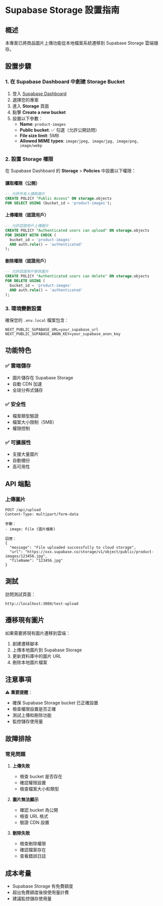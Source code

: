 # Supabase Storage 設置指南

## 概述

本專案已將商品圖片上傳功能從本地檔案系統遷移到 Supabase Storage 雲端儲存。

## 設置步驟

### 1. 在 Supabase Dashboard 中創建 Storage Bucket

1. 登入 [Supabase Dashboard](https://supabase.com/dashboard)
2. 選擇您的專案
3. 進入 **Storage** 頁面
4. 點擊 **Create a new bucket**
5. 設置以下參數：
   - **Name**: `product-images`
   - **Public bucket**: ✅ 勾選（允許公開訪問）
   - **File size limit**: 5MB
   - **Allowed MIME types**: `image/jpeg, image/jpg, image/png, image/webp`

### 2. 設置 Storage 權限

在 Supabase Dashboard 的 **Storage** > **Policies** 中設置以下權限：

#### 讀取權限（公開）
```sql
-- 允許所有人讀取圖片
CREATE POLICY "Public Access" ON storage.objects
FOR SELECT USING (bucket_id = 'product-images');
```

#### 上傳權限（認證用戶）
```sql
-- 允許認證用戶上傳圖片
CREATE POLICY "Authenticated users can upload" ON storage.objects
FOR INSERT WITH CHECK (
  bucket_id = 'product-images' 
  AND auth.role() = 'authenticated'
);
```

#### 刪除權限（認證用戶）
```sql
-- 允許認證用戶刪除圖片
CREATE POLICY "Authenticated users can delete" ON storage.objects
FOR DELETE USING (
  bucket_id = 'product-images' 
  AND auth.role() = 'authenticated'
);
```

### 3. 環境變數設置

確保您的 `.env.local` 檔案包含：

```env
NEXT_PUBLIC_SUPABASE_URL=your_supabase_url
NEXT_PUBLIC_SUPABASE_ANON_KEY=your_supabase_anon_key
```

## 功能特色

### ✅ 雲端儲存
- 圖片儲存在 Supabase Storage
- 自動 CDN 加速
- 全球分佈式儲存

### ✅ 安全性
- 檔案類型驗證
- 檔案大小限制（5MB）
- 權限控制

### ✅ 可擴展性
- 支援大量圖片
- 自動備份
- 高可用性

## API 端點

### 上傳圖片
```
POST /api/upload
Content-Type: multipart/form-data

參數：
- image: File (圖片檔案)

回應：
{
  "message": "File uploaded successfully to cloud storage",
  "url": "https://xxx.supabase.co/storage/v1/object/public/product-images/123456.jpg",
  "fileName": "123456.jpg"
}
```

## 測試

訪問測試頁面：
```
http://localhost:3000/test-upload
```

## 遷移現有圖片

如果需要將現有圖片遷移到雲端：

1. 創建遷移腳本
2. 上傳本地圖片到 Supabase Storage
3. 更新資料庫中的圖片 URL
4. 刪除本地圖片檔案

## 注意事項

⚠️ **重要提醒**：
- 確保 Supabase Storage bucket 已正確設置
- 檢查權限設置是否正確
- 測試上傳和刪除功能
- 監控儲存使用量

## 故障排除

### 常見問題

1. **上傳失敗**
   - 檢查 bucket 是否存在
   - 確認權限設置
   - 檢查檔案大小和類型

2. **圖片無法顯示**
   - 確認 bucket 為公開
   - 檢查 URL 格式
   - 驗證 CDN 設置

3. **刪除失敗**
   - 檢查刪除權限
   - 確認檔案存在
   - 查看錯誤日誌

## 成本考量

- Supabase Storage 有免費額度
- 超出免費額度後按使用量計費
- 建議監控儲存使用量 
